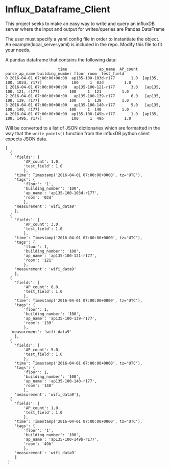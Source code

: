 # Influx_Dataframe_Client
This project seeks to make an easy way to write and query an influxDB server where the input and output for writes/queries are
Pandas DataFrame

The user must specify a yaml config file in order to instantiate the object. An example(local_server.yaml) is included 
in the repo. Modify this file to fit your needs. 

A pandas dataframe that contains the following data:
```
                       time              ap_name  AP_count             parse_ap_name building_number floor room  test_field
0 2016-04-01 07:00:00+00:00  ap135-100-103d-r177       1.0  [ap135, 100, 103d, r177]             100     1  03d         1.0
1 2016-04-01 07:00:00+00:00   ap135-100-121-r177       3.0   [ap135, 100, 121, r177]             100     1  121         1.0
2 2016-04-01 07:00:00+00:00   ap135-100-139-r177       6.0   [ap135, 100, 139, r177]             100     1  139         1.0
3 2016-04-01 07:00:00+00:00   ap135-100-140-r177       5.0   [ap135, 100, 140, r177]             100     1  140         1.0
4 2016-04-01 07:00:00+00:00  ap135-100-149b-r177       1.0  [ap135, 100, 149b, r177]             100     1  49b         1.0
```
Will be converted to a list of JSON dictionaries which are formatted in the way that the `write_points()` function from the
influxDB python client expects JSON data.


```
[
  {
    'fields': {
        'AP_count': 1.0,
        'test_field': 1.0
        },
    'time': Timestamp('2016-04-01 07:00:00+0000', tz='UTC'),
    'tags': {
        'floor': '1',
        'building_number': '100',
        'ap_name': 'ap135-100-103d-r177',
        'room': '03d'
        },
    'measurement': 'wifi_data9'
    },
  {
    'fields': {
        'AP_count': 3.0,
        'test_field': 1.0
        },
    'time': Timestamp('2016-04-01 07:00:00+0000', tz='UTC'),
    'tags': {
        'floor': 1,
        'building_number': '100',
        'ap_name': 'ap135-100-121-r177',
        'room': '121'
        },
    'measurement': 'wifi_data9'
    },
  {
    'fields': {
        'AP_count': 6.0,
        'test_field': 1.0
        },
    'time': Timestamp('2016-04-01 07:00:00+0000', tz='UTC'),
    'tags': {
        'floor': 1,
        'building_number': '100',
        'ap_name': 'ap135-100-139-r177',
        'room': '139'
        },
  'measurement': 'wifi_data9'
    },
  {
    'fields': {
        'AP_count': 5.0,
        'test_field': 1.0
        },
    'time': Timestamp('2016-04-01 07:00:00+0000', tz='UTC'),
    'tags': {
        'floor': 1,
        'building_number': '100',
        'ap_name': 'ap135-100-140-r177',
        'room': '140'
        },
    'measurement': 'wifi_data9'},
  {
    'fields': {
        'AP_count': 1.0,
        'test_field': 1.0
        },
    'time': Timestamp('2016-04-01 07:00:00+0000', tz='UTC'),
    'tags': {
        'floor': '1',
        'building_number': '100',
        'ap_name': 'ap135-100-149b-r177',
        'room': '49b'
        },
    'measurement': 'wifi_data9'
    }
 ]
```
